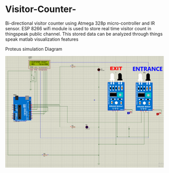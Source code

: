 # Visitor-Counter-
Bi-directional visitor counter using Atmega 328p micro-controller and IR sensor. ESP 8266 wifi module is used to store real time visitor count in thingspeak public channel. This stored data can be analyzed through things speak matlab visualization features

Proteus simulation Diagram

![](https://github.com/Efac-Projects/Visitor-Counter-/blob/main/PROTUES.PNG)
